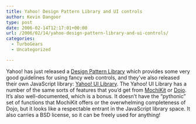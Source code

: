 ```yaml
---
title: Yahoo! Design Pattern Library and UI controls
author: Kevin Dangoor
type: post
date: 2006-02-14T12:17:01+00:00
url: /2006/02/14/yahoo-design-pattern-library-and-ui-controls/
categories:
  - TurboGears
  - Uncategorized

---
```

Yahoo! has just released a [Design Pattern Library][1] which provides some very good guidelines for using fancy web controls, and they&#8217;ve also released their own JavaScript library: [Yahoo! UI Library][2]. The Yahoo! UI Library has a number of the same sorts of features that you&#8217;d get from [MochiKit][3] or [Dojo][4]. It&#8217;s also well-documented, which is a bonus. It doesn&#8217;t have the &#8220;pythonic&#8221; set of functions that MochiKit offers or the overwhelming completeness of Dojo, but it looks like a respectable entrant in the JavaScript library space. It also carries a BSD license, so it can be freely used for anything!

 [1]: http://developer.yahoo.net/ypatterns/
 [2]: http://developer.yahoo.net/yui/
 [3]: http://www.mochikit.com
 [4]: http://www.dojotoolkit.org